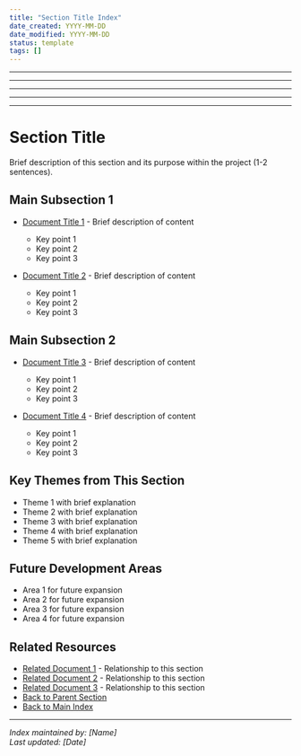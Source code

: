 ```yaml
---
title: "Section Title Index"
date_created: YYYY-MM-DD
date_modified: YYYY-MM-DD
status: template
tags: []
---
```


---

---

---

---

---

# Section Title

Brief description of this section and its purpose within the project (1-2 sentences).

## Main Subsection 1

- [Document Title 1](./path/to/document1.md) - Brief description of content
  - Key point 1
  - Key point 2
  - Key point 3
  
- [Document Title 2](./path/to/document2.md) - Brief description of content
  - Key point 1
  - Key point 2
  - Key point 3

## Main Subsection 2

- [Document Title 3](./path/to/document3.md) - Brief description of content
  - Key point 1
  - Key point 2
  - Key point 3
  
- [Document Title 4](./path/to/document4.md) - Brief description of content
  - Key point 1
  - Key point 2
  - Key point 3

## Key Themes from This Section

- Theme 1 with brief explanation
- Theme 2 with brief explanation
- Theme 3 with brief explanation
- Theme 4 with brief explanation
- Theme 5 with brief explanation

## Future Development Areas

- Area 1 for future expansion
- Area 2 for future expansion
- Area 3 for future expansion
- Area 4 for future expansion

## Related Resources

- [Related Document 1](../path/to/related1.md) - Relationship to this section
- [Related Document 2](../path/to/related2.md) - Relationship to this section
- [Related Document 3](../path/to/related3.md) - Relationship to this section
- [Back to Parent Section](../index.md)
- [Back to Main Index](../../_index.md)

---

*Index maintained by: [Name]*  
*Last updated: [Date]*

